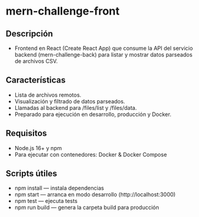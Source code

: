 # mern-challenge-front

## Descripción
- Frontend en React (Create React App) que consume la API del servicio backend (mern-challenge-back) para listar y mostrar datos parseados de archivos CSV.

## Características
- Lista de archivos remotos.
- Visualización y filtrado de datos parseados.
- Llamadas al backend para /files/list y /files/data.
- Preparado para ejecución en desarrollo, producción y Docker.

## Requisitos
- Node.js 16+ y npm
- Para ejecutar con contenedores: Docker & Docker Compose

## Scripts útiles
- npm install — instala dependencias
- npm start — arranca en modo desarrollo (http://localhost:3000)
- npm test — ejecuta tests
- npm run build — genera la carpeta build para producción
